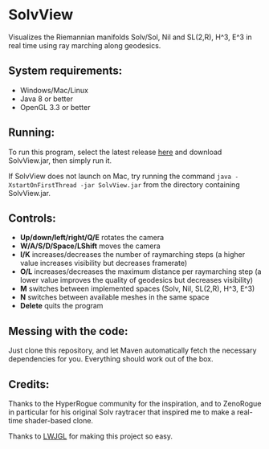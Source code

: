 # SolvView

Visualizes the Riemannian manifolds Solv/Sol, Nil and SL(2,R), H^3, E^3 in real time using ray marching along geodesics.

## System requirements:

- Windows/Mac/Linux
- Java 8 or better
- OpenGL 3.3 or better

## Running:

To run this program, select the latest release [here](https://github.com/MagmaMcFry/SolvView/releases/) and download SolvView.jar, then simply run it.

If SolvView does not launch on Mac, try running the command `java -XstartOnFirstThread -jar SolvView.jar` from the directory containing SolvView.jar.

## Controls:

- **Up/down/left/right/Q/E** rotates the camera
- **W/A/S/D/Space/LShift** moves the camera
- **I/K** increases/decreases the number of raymarching steps (a higher value increases visibility but decreases framerate)
- **O/L** increases/decreases the maximum distance per raymarching step (a lower value improves the quality of geodesics but decreases visibility)
- **M** switches between implemented spaces (Solv, Nil, SL(2,R), H^3, E^3)
- **N** switches between available meshes in the same space
- **Delete** quits the program

## Messing with the code:

Just clone this repository, and let Maven automatically fetch the necessary dependencies for you. Everything should work out of the box.

## Credits:

Thanks to the HyperRogue community for the inspiration, and to ZenoRogue in particular for his original Solv raytracer that inspired me to make a real-time shader-based clone.

Thanks to [LWJGL](https://www.lwjgl.org/) for making this project so easy.
